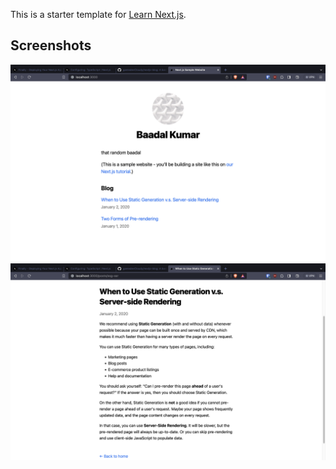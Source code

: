 This is a starter template for [Learn Next.js](https://nextjs.org/learn).

## Screenshots

![Home](.images/home.png)
![Blog](.images/blog.png)
